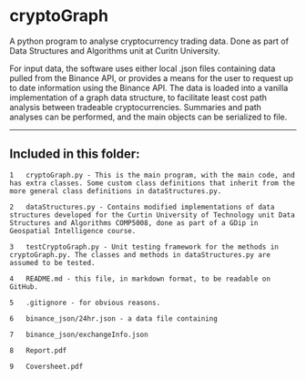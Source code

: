 # cryptoGraph
A python program to analyse cryptocurrency trading data. Done as part of Data Structures and Algorithms unit at Curitn University.

For input data, the software uses either local .json files containing data pulled from the Binance API, or provides a means for the user to request up to date information using the Binance API. The data is loaded into a vanilla implementation of a graph data structure, to facilitate least cost path analysis between tradeable cryptocurrencies. Summaries and path analyses can be performed, and the main objects can be serialized to file.



_______________________________

## Included in this folder:

    1   cryptoGraph.py - This is the main program, with the main code, and has extra classes. Some custom class definitions that inherit from the more general class definitions in dataStructures.py.

    2   dataStructures.py - Contains modified implementations of data structures developed for the Curtin University of Technology unit Data Structures and Algorithms COMP5008, done as part of a GDip in Geospatial Intelligence course.

    3   testCryptoGraph.py - Unit testing framework for the methods in cryptoGraph.py. The classes and methods in dataStructures.py are assumed to be tested.

    4   README.md - this file, in markdown format, to be readable on GitHub.

    5   .gitignore - for obvious reasons.

    6   binance_json/24hr.json - a data file containing 
    
    7   binance_json/exchangeInfo.json

    8   Report.pdf

    9   Coversheet.pdf